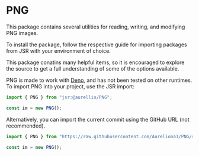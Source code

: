 # PNG

This package contains several utilities for reading, writing, and modifying PNG images.

To install the package, follow the respective guide for importing packages from JSR with your environment of choice.

This package conatins many helpful items, so it is encouraged to explore the source to get a full understanding of some of the options available.

PNG is made to work with [Deno](deno.com), and has not been tested on other runtimes.
To import PNG into your project, use the JSR import:

```ts
import { PNG } from "jsr:@aurellis/PNG";

const im = new PNG();
```

Alternatively, you can import the current commit using the GitHub URL (not recommended).

```ts
import { PNG } from "https://raw.githubusercontent.com/Aureliona1/PNG/refs/heads/main/mod.ts";

const im = new PNG();
```
